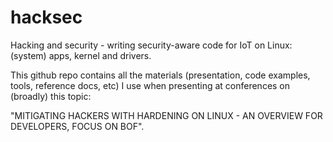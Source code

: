 # hacksec
Hacking and security - writing security-aware code for IoT on Linux: (system)
apps, kernel and drivers.

This github repo contains all the materials (presentation, code examples, tools,
reference docs, etc) I use when presenting at conferences on (broadly) this
topic:

"MITIGATING HACKERS WITH HARDENING ON LINUX - AN OVERVIEW FOR DEVELOPERS,
 FOCUS ON BOF".
